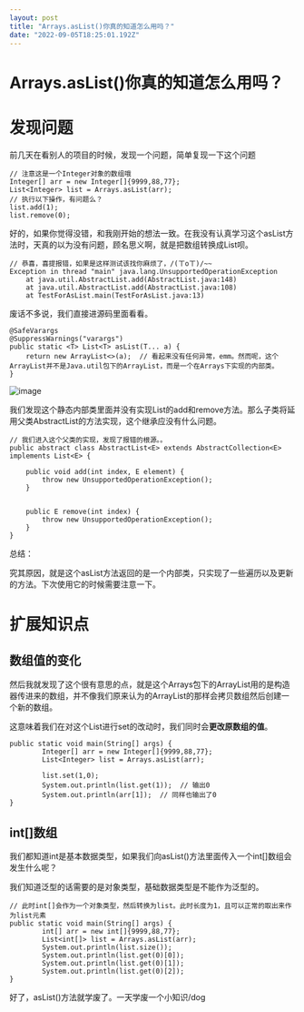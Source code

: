 ```yaml
---
layout: post
title: "Arrays.asList()你真的知道怎么用吗？"
date: "2022-09-05T18:25:01.192Z"
---
```

Arrays.asList()你真的知道怎么用吗？
=========================

发现问题
====

前几天在看别人的项目的时候，发现一个问题，简单复现一下这个问题

    // 注意这是一个Integer对象的数组哦
    Integer[] arr = new Integer[]{9999,88,77};
    List<Integer> list = Arrays.asList(arr);
    // 执行以下操作，有问题么？
    list.add(1);
    list.remove(0);
    

好的，如果你觉得没错，和我刚开始的想法一致。在我没有认真学习这个asList方法时，天真的以为没有问题，顾名思义啊，就是把数组转换成List呗。

    // 恭喜，喜提报错，如果是这样测试该找你麻烦了，/(ㄒoㄒ)/~~ 
    Exception in thread "main" java.lang.UnsupportedOperationException
    	at java.util.AbstractList.add(AbstractList.java:148)
    	at java.util.AbstractList.add(AbstractList.java:108)
    	at TestForAsList.main(TestForAsList.java:13)
    

废话不多说，我们直接进源码里面看看。

    @SafeVarargs
    @SuppressWarnings("varargs")
    public static <T> List<T> asList(T... a) {
        return new ArrayList<>(a);  // 看起来没有任何异常，emm。然而呢，这个ArrayList并不是Java.util包下的ArrayList，而是一个在Arrays下实现的内部类。
    }
    

![image](https://img2022.cnblogs.com/blog/2254995/202209/2254995-20220905234618196-1799108131.png)

我们发现这个静态内部类里面并没有实现List的add和remove方法。那么子类将延用父类AbstractList的方法实现，这个继承应没有什么问题。

    // 我们进入这个父类的实现，发现了报错的根源。。
    public abstract class AbstractList<E> extends AbstractCollection<E> implements List<E> {
        
    	public void add(int index, E element) {
            throw new UnsupportedOperationException();
        }
    
    
        public E remove(int index) {
            throw new UnsupportedOperationException();
        }
    }
    

总结：

究其原因，就是这个asList方法返回的是一个内部类，只实现了一些遍历以及更新的方法。下次使用它的时候需要注意一下。

扩展知识点
=====

数组值的变化
------

然后我就发现了这个很有意思的点，就是这个Arrays包下的ArrayList用的是构造器传进来的数组，并不像我们原来认为的ArrayList的那样会拷贝数组然后创建一个新的数组。

这意味着我们在对这个List进行set的改动时，我们同时会**更改原数组的值**。

    public static void main(String[] args) {
            Integer[] arr = new Integer[]{9999,88,77};
            List<Integer> list = Arrays.asList(arr);
            
            list.set(1,0);
            System.out.println(list.get(1));  // 输出0
            System.out.println(arr[1]);  // 同样也输出了0
    }
    

int\[\]数组
---------

我们都知道int是基本数据类型，如果我们向asList()方法里面传入一个int\[\]数组会发生什么呢？

我们知道泛型的话需要的是对象类型，基础数据类型是不能作为泛型的。

    // 此时int[]会作为一个对象类型，然后转换为list。此时长度为1，且可以正常的取出来作为list元素
    public static void main(String[] args) {
            int[] arr = new int[]{9999,88,77};
            List<int[]> list = Arrays.asList(arr);
            System.out.println(list.size());
            System.out.println(list.get(0)[0]);
            System.out.println(list.get(0)[1]);
            System.out.println(list.get(0)[2]);
    }
    

好了，asList()方法就学废了。一天学废一个小知识/dog